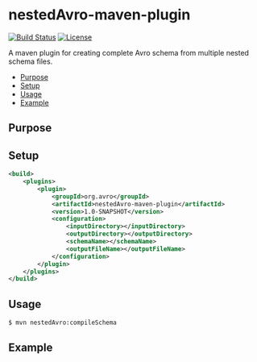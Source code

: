 # nestedAvro-maven-plugin

[![Build Status](https://travis-ci.org/otahri/nestedAvro-maven-plugin.svg?branch=master)](https://travis-ci.org/otahri/nestedAvro-maven-plugin)
[![License](https://img.shields.io/badge/license-Apache%202-blue.svg)](https://raw.githubusercontent.com/otahri/nestedAvro-maven-plugin/master/LICENSE)

A maven plugin for creating complete Avro schema from multiple nested schema files.

* [Purpose](#purpose)
* [Setup](#setup)
* [Usage](#usage)
* [Example](#example)


## Purpose

## Setup

```xml
<build>
    <plugins>
        <plugin>
            <groupId>org.avro</groupId>
            <artifactId>nestedAvro-maven-plugin</artifactId>
            <version>1.0-SNAPSHOT</version>
            <configuration>
                <inputDirectory></inputDirectory>
                <outputDirectory></outputDirectory>
                <schemaName></schemaName>
                <outputFileName></outputFileName>
            </configuration>
        </plugin>
    </plugins>
</build>
```

## Usage

```bash
$ mvn nestedAvro:compileSchema
```

## Example
